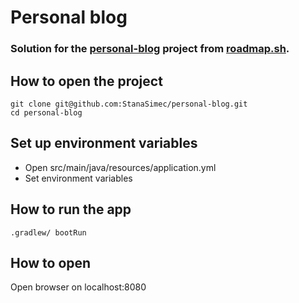 # Personal blog

### Solution for the [personal-blog](https://roadmap.sh/projects/personal-blog) project from [roadmap.sh](https://roadmap.sh).

## How to open the project
```
git clone git@github.com:StanaSimec/personal-blog.git
cd personal-blog
```

## Set up environment variables
- Open src/main/java/resources/application.yml
- Set environment variables

## How to run the app
```
.gradlew/ bootRun
```

## How to open
Open browser on localhost:8080
